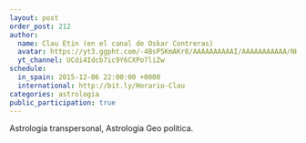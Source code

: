 ```yaml
---
layout: post
order_post: 212
author:
  name: Clau Etin (en el canal de Oskar Contreras)
  avatar: https://yt3.ggpht.com/-4BsP5KmAKr8/AAAAAAAAAAI/AAAAAAAAAAA/NHM1Tj81ipI/s88-c-k-no/photo.jpg
  yt_channel: UCdi4Idcb7ic9Y6CXPo7liZw
schedule:
  in_spain: 2015-12-06 22:00:00 +0000
  international: http://bit.ly/Horario-Clau
categories: astrologia
public_participation: true
---
```

Astrologia transpersonal, Astrologia Geo politica.
